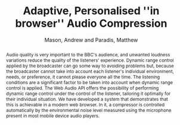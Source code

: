 --- 
title: "Adaptive, Personalised ''in browser'' Audio Compression" 
abstract: "Audio quality is very important to the BBC's audience, and unwanted loudness variations reduce the quality of the listeners' experience. Dynamic range control applied by the broadcaster can go some way to avoiding problems but, because the broadcaster cannot take into account each listener's individual environment, needs, or preference, it cannot please everyone all the time. The listening conditions are a significant factor to be taken into account when dynamic range control is applied. The Web Audio API offers the possibility of performing dynamic range control under the control of the listener, tailoring it optimally for their individual situation. We have developed a system that demonstrates that this is achievable in a modern web browser. In it, a compressor is controlled automatically by the environmental noise level measured using the microphone present in most mobile device audio players." 
address: "Paris" 
author: "Mason, Andrew and Paradis, Matthew"
webAuthor: "Christian Baumann, Johanna Friederike, Jan-Torsten Milde" 
booktitle: "Proceedings of the International Web Audio Conference" 
editor: "Goldszmidt, Samuel and Schnell, Norbert and Saiz, Victor and Matuszewski, Benjamin" 
month: "Proceedings of the International Web Audio Conference"
pages: "1-4" 
publisher: "IRCAM" 
series: "WAC '18"
track: "Poster"  
year: "2015" 
id: "2015_EA_25" 
tags: year2015
media: none 
pdflink: /_data/papers/pdf/2015/2015_25.pdf
ISSN: 2663-5844
---